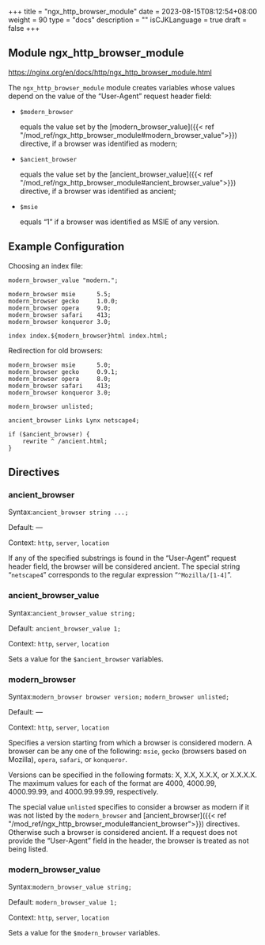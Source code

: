 +++
title = "ngx_http_browser_module"
date = 2023-08-15T08:12:54+08:00
weight = 90
type = "docs"
description = ""
isCJKLanguage = true
draft = false
+++

## Module ngx_http_browser_module

https://nginx.org/en/docs/http/ngx_http_browser_module.html



The `ngx_http_browser_module` module creates variables whose values depend on the value of the “User-Agent” request header field:

- `$modern_browser`

  equals the value set by the [modern_browser_value]({{< ref "/mod_ref/ngx_http_browser_module#modern_browser_value">}}) directive, if a browser was identified as modern;

- `$ancient_browser`

  equals the value set by the [ancient_browser_value]({{< ref "/mod_ref/ngx_http_browser_module#ancient_browser_value">}}) directive, if a browser was identified as ancient;

- `$msie`

  equals “1” if a browser was identified as MSIE of any version.





## Example Configuration

Choosing an index file:

```
modern_browser_value "modern.";

modern_browser msie      5.5;
modern_browser gecko     1.0.0;
modern_browser opera     9.0;
modern_browser safari    413;
modern_browser konqueror 3.0;

index index.${modern_browser}html index.html;
```



Redirection for old browsers:

```
modern_browser msie      5.0;
modern_browser gecko     0.9.1;
modern_browser opera     8.0;
modern_browser safari    413;
modern_browser konqueror 3.0;

modern_browser unlisted;

ancient_browser Links Lynx netscape4;

if ($ancient_browser) {
    rewrite ^ /ancient.html;
}
```





## Directives



### ancient_browser

  Syntax:`ancient_browser string ...;`

  Default: —

  Context: `http`, `server`, `location`


If any of the specified substrings is found in the “User-Agent” request header field, the browser will be considered ancient. The special string “`netscape4`” corresponds to the regular expression “`^Mozilla/[1-4]`”.



### ancient_browser_value

  Syntax:`ancient_browser_value string;`

  Default: `ancient_browser_value 1;`

  Context: `http`, `server`, `location`


Sets a value for the `$ancient_browser` variables.



### modern_browser

  Syntax:`modern_browser browser version;` `modern_browser unlisted;`

  Default: —

  Context: `http`, `server`, `location`


Specifies a version starting from which a browser is considered modern. A browser can be any one of the following: `msie`, `gecko` (browsers based on Mozilla), `opera`, `safari`, or `konqueror`.

Versions can be specified in the following formats: X, X.X, X.X.X, or X.X.X.X. The maximum values for each of the format are 4000, 4000.99, 4000.99.99, and 4000.99.99.99, respectively.

The special value `unlisted` specifies to consider a browser as modern if it was not listed by the `modern_browser` and [ancient_browser]({{< ref "/mod_ref/ngx_http_browser_module#ancient_browser">}}) directives. Otherwise such a browser is considered ancient. If a request does not provide the “User-Agent” field in the header, the browser is treated as not being listed.



### modern_browser_value

  Syntax:`modern_browser_value string;`

  Default: `modern_browser_value 1;`

  Context: `http`, `server`, `location`


Sets a value for the `$modern_browser` variables.